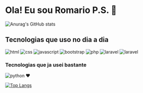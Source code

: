 # Ola! Eu sou Romario P.S. 👋

![Anurag's GitHub stats](https://github-readme-stats.vercel.app/api?username=romariops&show_icons=true&theme=radical)



## Tecnologias que uso no dia a dia
![html](https://img.shields.io/badge/HTML5-E34F26?style=for-the-badge&logo=html5&logoColor=white)
![css](https://img.shields.io/badge/CSS3-1572B6?style=for-the-badge&logo=css3&logoColor=white)
![javascript](https://img.shields.io/badge/JavaScript-F7DF1E?style=for-the-badge&logo=javascript&logoColor=black)
![bootstrap](https://img.shields.io/badge/Bootstrap-563D7C?style=for-the-badge&logo=bootstrap&logoColor=white)
![php](https://img.shields.io/badge/PHP-777BB4?style=for-the-badge&logo=php&logoColor=white)
![laravel](https://img.shields.io/badge/Laravel-FF2D20?style=for-the-badge&logo=laravel&logoColor=white)
![laravel](https://img.shields.io/badge/MySQL-00000F?style=for-the-badge&logo=mysql&logoColor=white)

### Tecnologias que ja usei bastante
![python](https://img.shields.io/badge/Python-14354C?style=for-the-badge&logo=python&logoColor=white) ❤️

[![Top Langs](https://github-readme-stats.vercel.app/api/top-langs/?username=romariops&layout=compact)](https://github.com/anuraghazra/github-readme-stats)
